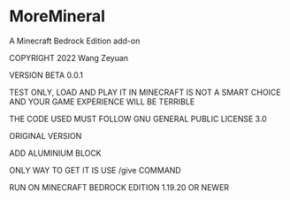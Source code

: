 # MoreMineral
A Minecraft Bedrock Edition add-on

COPYRIGHT 2022 Wang Zeyuan

VERSION BETA 0.0.1

TEST ONLY, LOAD AND PLAY IT IN MINECRAFT IS NOT A SMART CHOICE AND YOUR GAME EXPERIENCE WILL BE TERRIBLE

THE CODE USED MUST FOLLOW GNU GENERAL PUBLIC LICENSE 3.0


ORIGINAL VERSION

ADD ALUMINIUM BLOCK

ONLY WAY TO GET IT IS USE /give COMMAND

RUN ON MINECRAFT BEDROCK EDITION 1.19.20 OR NEWER
